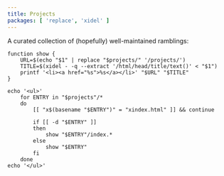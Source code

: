```yaml
---
title: Projects
packages: [ 'replace', 'xidel' ]
---
```


A curated collection of (hopefully) well-maintained ramblings:

```{.unwrap pipe="sh | pandoc -t json"}
function show {
    URL=$(echo "$1" | replace "$projects/" '/projects/')
    TITLE=$(xidel - -q --extract '/html/head/title/text()' < "$1")
    printf '<li><a href="%s">%s</a></li>' "$URL" "$TITLE"
}

echo '<ul>'
    for ENTRY in "$projects"/*
    do
        [[ "x$(basename "$ENTRY")" = "xindex.html" ]] && continue

        if [[ -d "$ENTRY" ]]
        then
            show "$ENTRY"/index.*
        else
            show "$ENTRY"
        fi
    done
echo '</ul>'
```

